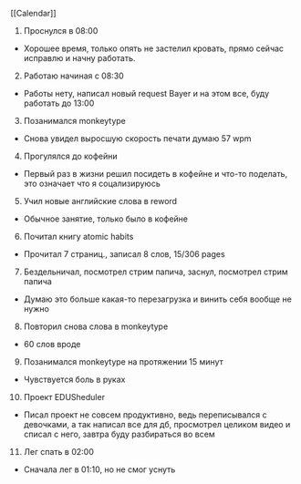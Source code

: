[[Calendar]]
1. Проснулся в 08:00
- Хорошее время, только опять не застелил кровать, прямо сейчас исправлю и начну работать.
2. Работаю начиная с 08:30
-  Работы нету, написал новый request Bayer и на этом все, буду работать до 13:00
3. Позанимался monkeytype
- Снова увидел выросшую скорость печати думаю 57 wpm
4. Прогулялся до кофейни
- Первый раз в жизни решил посидеть в кофейне и что-то поделать, это означает что я соцализируюсь
5. Учил новые английские слова в reword
- Обычное занятие, только было в кофейне
6. Почитал книгу atomic habits
- Прочитал 7 страниц., записал 8 слов, 15/306 pages
7.  Бездельничал, посмотрел стрим папича, заснул, посмотрел стрим папича
- Думаю это больше какая-то перезагрузка и винить себя вообще не нужно
8. Повторил снова слова в monkeytype
- 60 слов вроде
9. Позанимался monkeytype на протяжении 15 минут
- Чувствуется боль в руках
10. Проект EDUSheduler
- Писал проект не совсем продуктивно, ведь переписывался с девочками, а так написал все для дб, просмотрел целиком видео и списал с него, завтра буду разбираться во всем 
11. Лег спать в 02:00
- Сначала лег в 01:10, но не смог уснуть